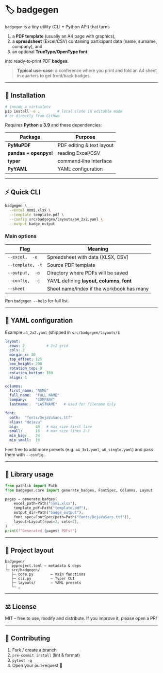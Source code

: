 # 🏷️ badgegen

`badgegen` is a tiny utility (CLI + Python API) that turns

1. a **PDF template** (usually an A4 page with graphics),
2. a **spreadsheet** (Excel/CSV) containing participant data (name, surname, company), and
3. an optional **TrueType/OpenType font**

into ready‑to‑print PDF **badges**.

> **Typical use‑case**: a conference where you print and fold an A4 sheet in quarters to get front/back badges.

---

## 🚀 Installation

```bash
# inside a virtualenv
pip install -e .        # local clone in editable mode
# or directly from GitHub
```

Requires **Python ≥ 3.9** and these dependencies:

| Package               | Purpose                   |
| --------------------- | ------------------------- |
| **PyMuPDF**           | PDF editing & text layout |
| **pandas + openpyxl** | reading Excel/CSV         |
| **typer**             | command‑line interface    |
| **PyYAML**            | YAML configuration        |

---

## ⚡ Quick CLI

```bash
badgegen \
  --excel nomi.xlsx \
  --template template.pdf \
  --config src/badgegen/layouts/a4_2x2.yaml \
  --output badge_output
```

### Main options

| Flag             | Meaning                                   |
| ---------------- | ----------------------------------------- |
| `--excel,  -e`   | Spreadsheet with data (XLSX, CSV)         |
| `--template, -t` | Source PDF template                       |
| `--output,  -o`  | Directory where PDFs will be saved        |
| `--config,  -c`  | YAML defining **layout, columns, font**   |
| `--sheet`        | Sheet name/index if the workbook has many |

Run `badgegen --help` for full list.

---

## 🧩 YAML configuration

Example `a4_2x2.yaml` (shipped in `src/badgegen/layouts/`):

```yaml
layout:
  rows: 2          # 2×2 grid
  cols: 2
  margin_x: 30
  top_offset: 125
  box_height: 200
  rotation_top: 0
  rotation_bottom: 180
  align: 1

columns:
  first_name: "NAME"
  full_name:  "FULL NAME"
  company:    "COMPANY"
  lastname:   "LASTNAME"   # used for filename only

font:
  path:  "fonts/DejaVuSans.ttf"
  alias: "dejavu"
  big:        40   # max size first line
  small:      16   # max size lines 2‑3
  min_big:    24
  min_small:  10
```

Feel free to add more presets (e.g. `a4_3x1.yaml`, `a6_single.yaml`) and pass them with `--config`.

---

## 🐍 Library usage

```python
from pathlib import Path
from badgegen.core import generate_badges, FontSpec, Columns, Layout

pages = generate_badges(
    excel_path=Path("nomi.xlsx"),
    template_pdf=Path("template.pdf"),
    output_dir=Path("badge_output"),
    font_spec=FontSpec(path=Path("fonts/DejaVuSans.ttf")),
    layout=Layout(rows=2, cols=2),
)
print(f"Generated {pages} PDFs!")
```

---

## 📂 Project layout

```
badgegen/
│  pyproject.toml – metadata & deps
└─ src/badgegen/
   ├─ core.py        – main functions
   ├─ cli.py         – Typer CLI
   ├─ layouts/       – YAML presets
   └─ …
```

---

## ⚖️ License

MIT – free to use, modify and distribute. If you improve it, please open a PR!

---

## 🤝 Contributing

1. Fork / create a branch
2. `pre-commit install` (lint & format)
3. `pytest -q`
4. Open your pull‑request 🙌
